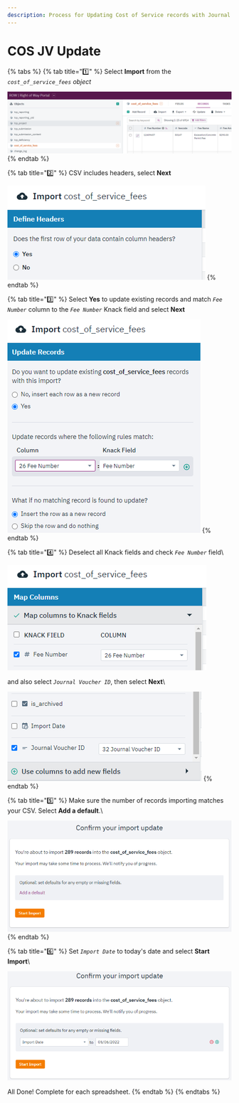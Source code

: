 ```yaml
---
description: Process for Updating Cost of Service records with Journal Voucher data
---
```


# COS JV Update



{% tabs %}
{% tab title="1️⃣" %}
Select **Import** from the _`cost_of_service_fees` object_

![](<../.gitbook/assets/image (9).png>)
{% endtab %}

{% tab title="2️⃣" %}
CSV includes headers, select **Next**

![](<../.gitbook/assets/image (4).png>)
{% endtab %}

{% tab title="3️⃣" %}
Select **Yes** to update existing records and match _`Fee Number`_ column to the _`Fee Number`_ Knack field and select **Next**

![](<../.gitbook/assets/image (8).png>)
{% endtab %}

{% tab title="4️⃣" %}
Deselect all Knack fields and check _`Fee Number`_ field\


![](<../.gitbook/assets/image (5).png>)

and also select _`Journal Voucher ID`_, then select **Next**\


![](../.gitbook/assets/image.png)
{% endtab %}

{% tab title="5️⃣" %}
Make sure the number of records importing matches your CSV. Select **Add a default**.\


![](<../.gitbook/assets/image (7) (1).png>)
{% endtab %}

{% tab title="6️⃣" %}
Set _`Import Date`_ to today's date and select **Start Import**\


![](<../.gitbook/assets/image (6).png>)

All Done! Complete for each spreadsheet.
{% endtab %}
{% endtabs %}
